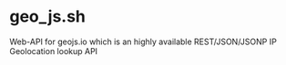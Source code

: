 # geo_js.sh
Web-API for geojs.io which is an highly available REST/JSON/JSONP IP Geolocation lookup API
